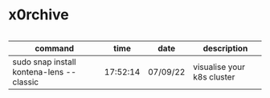 # x0rchive


```bash
```

| command | time | date | description |
| ------- | ---- | ---- | ----------- |
| sudo snap install kontena-lens --classic | 17:52:14 | 07/09/22 | visualise your k8s cluster |

